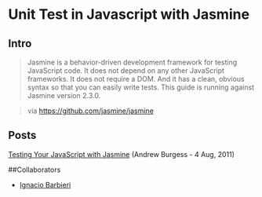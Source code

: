 # Unit Test in Javascript with Jasmine

## Intro
> Jasmine is a behavior-driven development framework for testing JavaScript code. It does not depend on any other JavaScript frameworks. It does not require a DOM. And it has a clean, obvious syntax so that you can easily write tests. This guide is running against Jasmine version 2.3.0.

> via https://github.com/jasmine/jasmine

## Posts

[Testing Your JavaScript with Jasmine](http://code.tutsplus.com/tutorials/testing-your-javascript-with-jasmine--net-21229)
(Andrew Burgess - 4 Aug, 2011)

##Collaborators

- [Ignacio Barbieri](https://github.com/ibarbieri)

